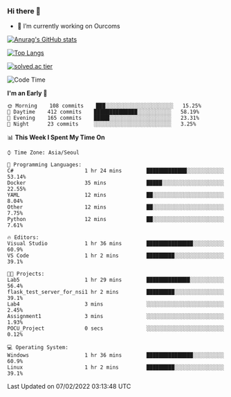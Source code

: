 ### Hi there 👋

- 🔭 I’m currently working on Ourcoms

<!--
**Rhange/Rhange** is a ✨ _special_ ✨ repository because its `README.md` (this file) appears on your GitHub profile.

Here are some ideas to get you started:

- 🌱 I’m currently learning ...
- 👯 I’m looking to collaborate on ...
- 🤔 I’m looking for help with ...
- 💬 Ask me about ...
- 📫 How to reach me: ...
- 😄 Pronouns: ...
- ⚡ Fun fact: ...
-->

[![Anurag's GitHub stats](https://github-readme-stats.vercel.app/api?username=rhange&show_icons=true&theme=gruvbox)](https://github.com/anuraghazra/github-readme-stats)

[![Top Langs](https://github-readme-stats.vercel.app/api/top-langs/?username=rhange&layout=compact&theme=gruvbox)](https://github.com/anuraghazra/github-readme-stats)

[![solved.ac tier](http://mazassumnida.wtf/api/generate_badge?boj=rhange0511)](https://solved.ac/rhange0511)

  <!--START_SECTION:waka-->
![Code Time](http://img.shields.io/badge/Code%20Time-369%20hrs%2015%20mins-blue)

**I'm an Early 🐤** 

```text
🌞 Morning    108 commits    ███░░░░░░░░░░░░░░░░░░░░░░   15.25% 
🌆 Daytime    412 commits    ██████████████░░░░░░░░░░░   58.19% 
🌃 Evening    165 commits    █████░░░░░░░░░░░░░░░░░░░░   23.31% 
🌙 Night      23 commits     ░░░░░░░░░░░░░░░░░░░░░░░░░   3.25%

```


📊 **This Week I Spent My Time On** 

```text
⌚︎ Time Zone: Asia/Seoul

💬 Programming Languages: 
C#                       1 hr 24 mins        █████████████░░░░░░░░░░░░   53.14% 
Docker                   35 mins             █████░░░░░░░░░░░░░░░░░░░░   22.55% 
YAML                     12 mins             ██░░░░░░░░░░░░░░░░░░░░░░░   8.04% 
Other                    12 mins             ██░░░░░░░░░░░░░░░░░░░░░░░   7.75% 
Python                   12 mins             ██░░░░░░░░░░░░░░░░░░░░░░░   7.61%

🔥 Editors: 
Visual Studio            1 hr 36 mins        ███████████████░░░░░░░░░░   60.9% 
VS Code                  1 hr 2 mins         █████████░░░░░░░░░░░░░░░░   39.1%

🐱‍💻 Projects: 
Lab5                     1 hr 29 mins        ██████████████░░░░░░░░░░░   56.4% 
flask_test_server_for_nsi1 hr 2 mins         █████████░░░░░░░░░░░░░░░░   39.1% 
Lab4                     3 mins              ░░░░░░░░░░░░░░░░░░░░░░░░░   2.45% 
Assignment1              3 mins              ░░░░░░░░░░░░░░░░░░░░░░░░░   1.93% 
POCU_Project             0 secs              ░░░░░░░░░░░░░░░░░░░░░░░░░   0.12%

💻 Operating System: 
Windows                  1 hr 36 mins        ███████████████░░░░░░░░░░   60.9% 
Linux                    1 hr 2 mins         █████████░░░░░░░░░░░░░░░░   39.1%

```


 Last Updated on 07/02/2022 03:13:48 UTC
<!--END_SECTION:waka-->
